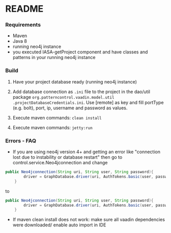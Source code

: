 # README 

### Requirements
* Maven
* Java 8
* running neo4j instance
* you executed IASA-getProject component and have classes and patterns in your running neo4j instance 

### Build 
1. Have your project database ready (running neo4j instance)

2. Add database connection as `.ini` file to the project in the dao/util package `org.patterncontrol.vaadin.model.util
.projectDatabaseCredentials.ini`. Use [remote] as key and fill portType (e.g. bolt), port, ip, username and password as values. 

3. Execute maven commands: `clean install`

4. Execute maven commands: `jetty:run`

### Errors - FAQ
* If you are using neo4j version 4+ and getting an error like "connection lost due to instability or database restart"
then go to control.service.Neo4jconnection and change

```java
public Neo4jconnection(String uri, String user, String password){
		driver = GraphDatabase.driver(uri, AuthTokens.basic(user, password));
	}
``` 

to 

```java
public Neo4jconnection(String uri, String user, String password){
		driver = GraphDatabase.driver(uri, AuthTokens.basic(user, password), Config.builder().withoutEncryption().toConfig());
	}
``` 

* If maven clean install does not work: make sure all vaadin dependencies were downloaded/ enable auto import in IDE



